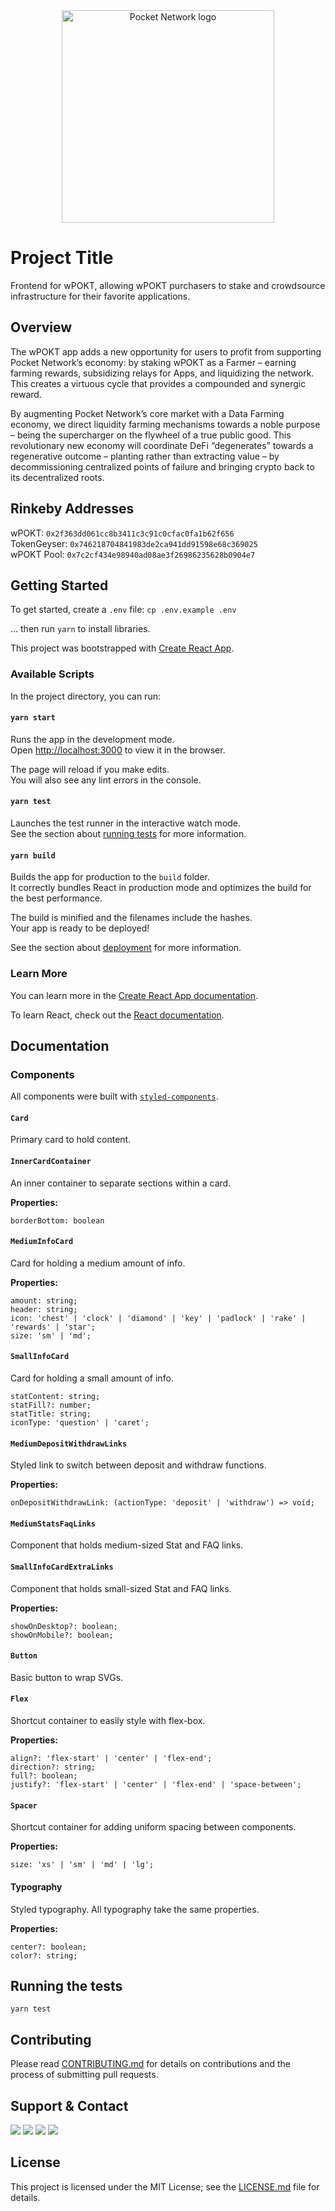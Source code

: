 <div align="center">
  <a href="https://www.pokt.network">
    <img src="https://user-images.githubusercontent.com/16605170/74199287-94f17680-4c18-11ea-9de2-b094fab91431.png" alt="Pocket Network logo" width="340"/>
  </a>
</div>

# Project Title

Frontend for wPOKT, allowing wPOKT purchasers to stake and crowdsource infrastructure for their favorite applications.

## Overview

The wPOKT app adds a new opportunity for users to profit from supporting Pocket Network’s economy: by staking wPOKT as a Farmer – earning farming rewards, subsidizing relays for Apps, and liquidizing the network. This creates a virtuous cycle that provides a compounded and synergic reward.

By augmenting Pocket Network’s core market with a Data Farming economy, we direct liquidity farming mechanisms towards a noble purpose – being the supercharger on the flywheel of a true public good. This revolutionary new economy will coordinate DeFi “degenerates” towards a regenerative outcome – planting rather than extracting value – by decommissioning centralized points of failure and bringing crypto back to its decentralized roots.

## Rinkeby Addresses
wPOKT: `0x2f363dd061cc8b3411c3c91c0cfac0fa1b62f656`\
TokenGeyser: `0x746218704841983de2ca941dd91598e68c369025`\
wPOKT Pool: `0x7c2cf434e98940ad08ae3f26986235628b0904e7`

## Getting Started
To get started, create a `.env` file:
`cp .env.example .env`

... then run `yarn` to install libraries.

This project was bootstrapped with [Create React App](https://github.com/facebook/create-react-app).

### Available Scripts

In the project directory, you can run:

#### `yarn start`

Runs the app in the development mode.\
Open [http://localhost:3000](http://localhost:3000) to view it in the browser.

The page will reload if you make edits.\
You will also see any lint errors in the console.

#### `yarn test`

Launches the test runner in the interactive watch mode.\
See the section about [running tests](https://facebook.github.io/create-react-app/docs/running-tests) for more information.

#### `yarn build`

Builds the app for production to the `build` folder.\
It correctly bundles React in production mode and optimizes the build for the best performance.

The build is minified and the filenames include the hashes.\
Your app is ready to be deployed!

See the section about [deployment](https://facebook.github.io/create-react-app/docs/deployment) for more information.

### Learn More

You can learn more in the [Create React App documentation](https://facebook.github.io/create-react-app/docs/getting-started).

To learn React, check out the [React documentation](https://reactjs.org/).

## Documentation

### Components
All components were built with [`styled-components`](https://styled-components.com/).

#### `Card`
Primary card to hold content.

#### `InnerCardContainer`
An inner container to separate sections within a card.

**Properties:**
```
borderBottom: boolean
```

#### `MediumInfoCard`
Card for holding a medium amount of info.

**Properties:**
```
amount: string;
header: string;
icon: 'chest' | 'clock' | 'diamond' | 'key' | 'padlock' | 'rake' | 'rewards' | 'star';
size: 'sm' | 'md';
```

#### `SmallInfoCard`
Card for holding a small amount of info.
```
statContent: string;
statFill?: number;
statTitle: string;
iconType: 'question' | 'caret';
```

#### `MediumDepositWithdrawLinks`
Styled link to switch between deposit and withdraw functions.

**Properties:**
```
onDepositWithdrawLink: (actionType: 'deposit' | 'withdraw') => void;
```

#### `MediumStatsFaqLinks`
Component that holds medium-sized Stat and FAQ links.

#### `SmallInfoCardExtraLinks`
Component that holds small-sized Stat and FAQ links.

**Properties:**
```
showOnDesktop?: boolean;
showOnMobile?: boolean;
```

#### `Button`
Basic button to wrap SVGs.

#### `Flex`
Shortcut container to easily style with flex-box.

**Properties:**
```
align?: 'flex-start' | 'center' | 'flex-end';
direction?: string;
full?: boolean;
justify?: 'flex-start' | 'center' | 'flex-end' | 'space-between';
```

#### `Spacer`
Shortcut container for adding uniform spacing between components.

**Properties:**
```
size: 'xs' | 'sm' | 'md' | 'lg';
```

#### Typography
Styled typography. All typography take the same properties.

**Properties:**
```
center?: boolean;
color?: string;
```

## Running the tests

```
yarn test
```

## Contributing

Please read [CONTRIBUTING.md](https://github.com/pokt-network/repo-template/blob/master/CONTRIBUTING.md) for details on contributions and the process of submitting pull requests.

## Support & Contact

<div>
  <a  href="https://twitter.com/poktnetwork" ><img src="https://img.shields.io/twitter/url/http/shields.io.svg?style=social"></a>
  <a href="https://t.me/POKTnetwork"><img src="https://img.shields.io/badge/Telegram-blue.svg"></a>
  <a href="https://www.facebook.com/POKTnetwork" ><img src="https://img.shields.io/badge/Facebook-red.svg"></a>
  <a href="https://research.pokt.network"><img src="https://img.shields.io/discourse/https/research.pokt.network/posts.svg"></a>
</div>


## License

This project is licensed under the MIT License; see the [LICENSE.md](LICENSE.md) file for details.
